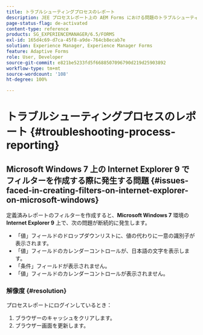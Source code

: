 ```yaml
---
title: トラブルシューティングプロセスのレポート
description: JEE プロセスレポート上の AEM Forms における問題のトラブルシューティング
page-status-flag: de-activated
content-type: reference
products: SG_EXPERIENCEMANAGER/6.5/FORMS
exl-id: 165d4c69-d7ca-45f8-a9de-764cb8ecab7e
solution: Experience Manager, Experience Manager Forms
feature: Adaptive Forms
role: User, Developer
source-git-commit: e821be5233fd5f6688507096790d219d25903892
workflow-type: tm+mt
source-wordcount: '108'
ht-degree: 100%

---
```


# トラブルシューティングプロセスのレポート {#troubleshooting-process-reporting}

## Microsoft Windows 7 上の Internet Explorer 9 でフィルターを作成する際に発生する問題 {#issues-faced-in-creating-filters-on-internet-explorer-on-microsoft-windows}

定義済みレポートのフィルターを作成すると、**Microsoft Windows 7** 環境の **Internet Explorer 9** 上で、次の問題が断続的に発生します。

* 「値」フィールドのドロップダウンリストに、値の代わりに一意の識別子が表示されます。
* 「値」フィールドのカレンダーコントロールが、日本語の文字を表示します。
* 「条件」フィールドが表示されません。
* 「値」フィールドのカレンダーコントロールが表示されません。

### 解像度 {#resolution}

プロセスレポートにログインしているとき：

1. ブラウザーのキャッシュをクリアします。
1. ブラウザー画面を更新します。
